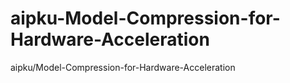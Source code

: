 # aipku-Model-Compression-for-Hardware-Acceleration
aipku/Model-Compression-for-Hardware-Acceleration
